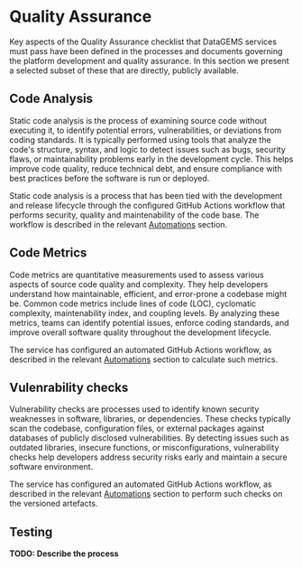 # Quality Assurance

Key aspects of the Quality Assurance checklist that DataGEMS services must pass have been defined in the processes and documents governing the platform development and quality assurance. In this section we present a selected subset of these that are directly, publicly available.

## Code Analysis

Static code analysis is the process of examining source code without executing it, to identify potential errors, vulnerabilities, or deviations from coding standards. It is typically performed using tools that analyze the code's structure, syntax, and logic to detect issues such as bugs, security flaws, or maintainability problems early in the development cycle. This helps improve code quality, reduce technical debt, and ensure compliance with best practices before the software is run or deployed.

Static code analysis is a process that has been tied with the development and release lifecycle through the configured GitHub Actions workflow that performs security, quality and maintenability of the code base. The workflow is described in the relevant [Automations](automations.md) section.

## Code Metrics

Code metrics are quantitative measurements used to assess various aspects of source code quality and complexity. They help developers understand how maintainable, efficient, and error-prone a codebase might be. Common code metrics include lines of code (LOC), cyclomatic complexity, maintenability index, and coupling levels. By analyzing these metrics, teams can identify potential issues, enforce coding standards, and improve overall software quality throughout the development lifecycle.

The service has configured an automated GitHub Actions workflow, as described in the relevant [Automations](automations.md) section to calculate such metrics.

## Vulenrability checks

Vulnerability checks are processes used to identify known security weaknesses in software, libraries, or dependencies. These checks typically scan the codebase, configuration files, or external packages against databases of publicly disclosed vulnerabilities. By detecting issues such as outdated libraries, insecure functions, or misconfigurations, vulnerability checks help developers address security risks early and maintain a secure software environment.

The service has configured an automated GitHub Actions workflow, as described in the relevant [Automations](automations.md) section to perform such checks on the versioned artefacts.

## Testing

**TODO: Describe the process**
